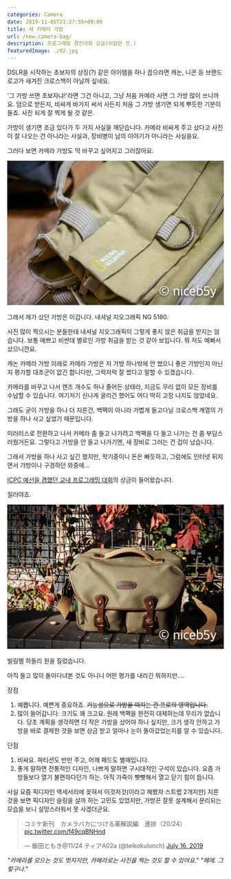 ```yaml
---
categories: Camera
date: 2019-11-05T21:27:55+09:00
title: 새 카메라 가방
url: /new-camera-bag/
description: 프로그래밍 경진대회 상금(이었던 것.)
featuredImage: ./02.jpg
---
```


DSLR을 시작하는 초보자의 상징(?) 같은 아이템을 하나 꼽으라면 캐논, 니콘 등 브랜드 로고가 새겨진 크로스백이 아닐까 싶네요.

'그 가방 쓰면 초보자냐!'라면 그건 아니고, 그냥 처음 카메라 사면 그 가방 많이 쓰니까요. 덤으로 받든지, 비싸게 바가지 써서 사든지 처음 그 가방 생기면 되게 뿌듯한 기분이 들죠. 사진 되게 잘 찍게 될 것 같은.

가방이 생기면 조금 있다가 두 가지 사실을 깨닫습니다. 카메라 비싸게 주고 샀다고 사진이 잘 나오는 건 아니라는 사실과, 장비병이 남의 이야기가 아니라는 사실을요.

그러다 보면 카메라 가방도 막 바꾸고 싶어지고 그러잖아요.

![내셔널 지오그래픽 NG 5160](01.jpg)

그래서 제가 샀던 가방은 이겁니다. 내셔널 지오그래픽 NG 5160.

사진 많이 찍으시는 분들한테 내셔널 지오그래픽이 그렇게 좋지 않은 취급을 받지는 않습니다. 보통 예쁘고 비싼데 별로인 가방 취급을 받는 것 같아 보입니다. 뭐 저도 예뻐서 샀으니깐요.

캐논 카메라 가방 이래로 카메라 가방은 저 가방 하나밖에 안 썼으니 좋은 가방인지 아닌지 평가할 대조군이 없긴 합니다만, 그럭저럭 잘 썼다고 말할 수 있겠습니다.

카메라를 바꾸고 나서 렌즈 개수도 하나 줄어든 상태라, 지금도 무리 없이 모든 장비를 수납할 수 있습니다. 여기저기 신나게 굴리긴 했어도 어디 딱히 고장 나지도 않았네요.

그래도 굳이 가방을 하나 더 지른건, 백팩이 아니라 가볍게 들고다닐 크로스백 계열의 가방을 하나 사고 싶었기 때문입니다.

미러리스로 전환하고 나서 카메라 좀 들고 나가려고 백팩을 다 들고 나가는 건 좀 부담스러웠거든요. 그렇다고 가방을 안 들고 나가기엔, 새 장비로 그러는 건 겁이 났습니다.

그래서 가방을 하나 사고 싶긴 했지만, 학기중이니 돈은 빠듯하고, 그럼에도 인터넷 뒤지면서 가방이나 구경하던 와중에...

[ICPC 예선을 겸했던 교내 프로그래밍 대회](https://blog.niceb5y.net/acm-icpc-2019-preliminary-contest-review/)의 상금이 들어왔습니다.

질러야죠.

![빌링햄 하들리 원](02.jpg)

빌링햄 하들리 원을 질렀습니다.

아직 들고 많이 돌아다녀본 것도 아니니 어떤 평가를 내리긴 뭐하지만....

장점

1. 예쁩니다. 예쁜게 중요하죠. ~~기능성으로 가방을 따지는 건 프로의 영역입니다.~~
2. 많이 들어갑니다. 크기도 꽤 크고요. 원래 백팩을 완전히 대체하는데 무리가 없습니다. 당초 계획을 생각하면 더 작은 가방을 샀어야 하나 싶지만, 크기 생각 안하고 가방을 바로 결제한 것을 보면 상금 받고 얼마나 눈이 돌아갔었는지를 알 수 있습니다.

단점

1. 비싸요. 파티션도 반만 주고, 어깨 패드도 별매입니다.
2. 좋게 말하면 전통적인 디자인, 나쁘게 말하면 구시대적인 구석이 있습니다. 요즘 가방들보다 열기 불편하다던가 하는. 아직 가죽이 빳빳해서 열고 닫기 힘이 듭니다.

사실 요즘 픽디자인 액세서리에 꽂혀서 이것저것(이라고 해봤자 스트랩 2개지만) 지른 것을 보면 픽디자인 슬링을 살까 하는 고민도 있었지만, 가방끈 잘못 설계해서 분리되는 모습을 보니 실망스러워서 못 사겠더군요.

<blockquote class="twitter-tweet" data-conversation="none"><p lang="ja" dir="ltr">コミケ新刊　カメラバカにつける薬解説編　進捗（20/24） <a href="https://t.co/f49cqBNHnd">pic.twitter.com/f49cqBNHnd</a></p>&mdash; 飯田ともき@11/24 ティアA02a (@teikokulunch) <a href="https://twitter.com/teikokulunch/status/1151116989273796608?ref_src=twsrc%5Etfw">July 16, 2019</a></blockquote>

_"카메라를 모으는 것도 멋지지만, 카메라로는 사진을 찍는 것도 할 수 있어요." "헤에. 그렇구나."_
